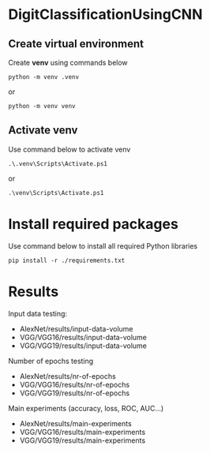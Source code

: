 # DigitClassificationUsingCNN

## Create virtual environment

Create **venv** using commands below

```
python -m venv .venv
```

or

```
python -m venv venv
```

## Activate venv

Use command below to activate venv

```
.\.venv\Scripts\Activate.ps1
```

or

```
.\venv\Scripts\Activate.ps1
```

# Install required packages

Use command below to install all required Python libraries

```
pip install -r ./requirements.txt
```


# Results

Input data testing:

- AlexNet/results/input-data-volume
- VGG/VGG16/results/input-data-volume
- VGG/VGG19/results/input-data-volume

Number of epochs testing 

- AlexNet/results/nr-of-epochs
- VGG/VGG16/results/nr-of-epochs
- VGG/VGG19/results/nr-of-epochs

Main experiments (accuracy, loss, ROC, AUC...)

- AlexNet/results/main-experiments
- VGG/VGG16/results/main-experiments
- VGG/VGG19/results/main-experiments